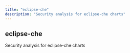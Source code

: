 ```yaml
---
title: "eclipse-che"
description: "Security analysis for eclipse-che charts"
---
```


## eclipse-che

Security analysis for eclipse-che charts
